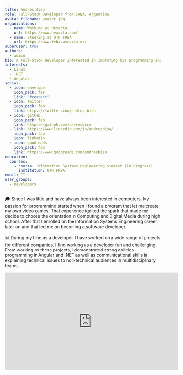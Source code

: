 ```yaml
---
title: Andrés Biso
role: Full-Stack Developer from CABA, Argentina
avatar_filename: avatar.jpg
organizations:
  - name: Working at Hexacta
    url: https://www.hexacta.com/
  - name: Studying at UTN FRBA
    url: https://www.frba.utn.edu.ar/
superuser: true
authors:
  - admin
bio: A Full-Stack Developer interested in improving his programming skills.
interests:
  - Linux
  - .NET
  - Angular
social:
  - icon: envelope
    icon_pack: fas
    link: "#contact"
  - icon: twitter
    icon_pack: fab
    link: https://twitter.com/andres_biso
  - icon: github
    icon_pack: fab
    link: https://github.com/andresbiso
  - link: https://www.linkedin.com/in/andresbiso/
    icon_pack: fab
    icon: linkedin
  - icon: goodreads
    icon_pack: fab
    link: https://www.goodreads.com/andresbiso
education:
  courses:
    - course: Information Systems Engineering Student (In Progress)
      institution: UTN FRBA
email: ""
user_groups:
  - Developers
---
```

🎓 Since I was little and have always been interested in computers. My passion for programming started when I found a program that let me create my own video games. That experience ignited the spark that made me decide to choose the orientation in Computing and Digital Media during high school. After that I enrolled on the Information Systems Engineering career later on and that led me on becoming a software developer.\
\
📊 During my time as a developer, I have worked on a wide range of projects for different companies. I find working as a developer fun and challenging. From working on these projects, I demonstrated strong abilities programming in Angular and .NET as well as communicational skills in explaining technical issues to non-technical audiences in multidisciplinary teams.

<iframe width="560" height="315" src="https://www.youtube.com/embed/Wz8zCM9fIDc" frameborder="0" allow="accelerometer; autoplay; encrypted-media; gyroscope; picture-in-picture" allowfullscreen></iframe>